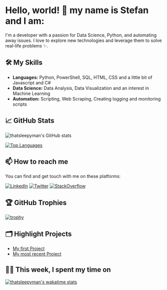 # Hello, world! 👋 my name is Stefan and I am:

I'm a developer with a passion for Data Science, Python, and automating away issues. I love to explore new technologies and leverage them to solve real-life problems ✨.

## 🛠️ My Skills
- **Languages:** Python, PowerShell, SQL, HTML, CSS and a little bit of Javascript and C#
- **Data Science:** Data Analysis, Data Visualization and an interest in Machine Learning
- **Automation:** Scripting, Web Scraping, Creating logging and monitoring scripts

## 📈 GitHub Stats
![thatsleepyman's GitHub stats](https://github-readme-stats.vercel.app/api?username=thatsleepyman&show_icons=true&theme=radical)

[![Top Languages](https://github-readme-stats.vercel.app/api/top-langs/?username=thatsleepyman&layout=compact&theme=radical)](https://github.com/thatsleepyman/github-readme-stats)

## 📫 How to reach me
You can find and get touch with me on these platforms:

[![LinkedIn](https://img.shields.io/badge/LinkedIn-blue?style=flat-square&logo=linkedin&labelColor=blue)](https://www.linkedin.com/in/stefan-meeuwessen)
[![Twitter](https://img.shields.io/badge/Twitter-blue?style=flat-square&logo=twitter&labelColor=blue)](https://twitter.com/thatsleepyman)
[![StackOverflow](https://img.shields.io/badge/StackOverflow-blue?style=flat-square&logo=stackoverflow&labelColor=blue)](https://stackoverflow.com/users/19625017/stefan-meeuwessen)

## 🏆 GitHub Trophies
[![trophy](https://github-profile-trophy.vercel.app/?username=thatsleepyman&theme=nord&column=7)](https://github.com/ryo-ma/github-profile-trophy)

## 🗂️ Highlight Projects
- [My first Project](https://github.com/thatsleepyman/Powershell-Inventory_Tool)
- [My most recent Project](https://github.com/thatsleepyman/Bowser_the_PyRocess_Browser)

## 👨‍💻 This week, I spent my time on
[![thatsleepyman's wakatime stats](https://github-readme-stats.vercel.app/api/wakatime?username=thatsleepyman&theme=radical)](https://github.com/thatsleepyman/github-readme-stats)
